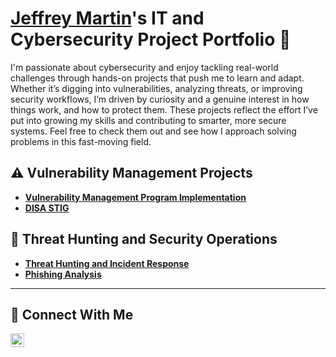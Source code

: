 # <a href="https://www.linkedin.com/in/jgm00/">Jeffrey Martin</a>'s IT and Cybersecurity Project Portfolio 🔐

I'm passionate about cybersecurity and enjoy tackling real-world challenges through hands-on projects that push me to learn and adapt. Whether it’s digging into vulnerabilities, analyzing threats, or improving security workflows, I’m driven by curiosity and a genuine interest in how things work, and how to protect them. These projects reflect the effort I’ve put into growing my skills and contributing to smarter, more secure systems. Feel free to check them out and see how I approach solving problems in this fast-moving field.


## ⚠️ Vulnerability Management Projects

- **[Vulnerability Management Program Implementation](https://github.com/Jeffreygmartin/Vulnerability-Management-Program)**
- **[DISA STIG](https://github.com/Jeffreygmartin/Vulnerability-Management-Program)**
## 🚨 Threat Hunting and Security Operations

- **[Threat Hunting and Incident Response](https://medium.com/@jeffreygmartin2000)**
- **[Phishing Analysis](https://medium.com/@jeffreygmartin2000/phishing-analysis-79d38bbe0714)**
<hr/>

## 🤳 Connect With Me
[<img align="left" alt="___________ | LinkedIn" width="22px" src="https://cdn.jsdelivr.net/npm/simple-icons@v3/icons/linkedin.svg" />][linkedin]

[linkedin]: https://linkedin.com/in/jgm00
<!--
<img width="35" alt="image" src="https://github.com/user-attachments/assets/2f41c7cd-5ea8-4475-b451-a37161b6c3fb"> 
<img width="35" alt="image" src="https://github.com/user-attachments/assets/77649969-9910-4994-8b96-74a116cfb2a8">
-->
